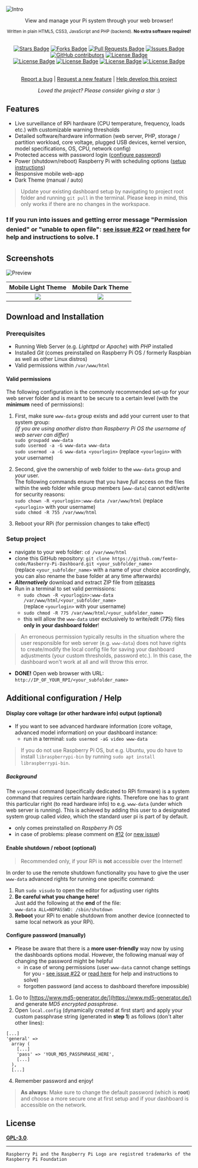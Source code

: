 ![Intro](img/logo.png?raw=true "Raspberry Pi Dashboard - Project Logo")
<div align="center">View and manage your Pi system through your web browser!</div>
<p align="center"><sub>Written in plain HTML5, CSS3, JavaScript and PHP (backend). <b>No extra software required!</b></sub></p>
<br>
<div align="center">
  <a href="https://github.com/femto-code/Raspberry-Pi-Dashboard/stargazers"><img src="https://img.shields.io/github/stars/femto-code/Raspberry-Pi-Dashboard?color=yellow" alt="Stars Badge"/></a>
<a href="https://github.com/femto-code/Raspberry-Pi-Dashboard/network/members"><img src="https://img.shields.io/github/forks/femto-code/Raspberry-Pi-Dashboard?color=orange" alt="Forks Badge"/></a>
<a href="https://github.com/femto-code/Raspberry-Pi-Dashboard/pulls"><img src="https://img.shields.io/github/issues-pr/femto-code/Raspberry-Pi-Dashboard" alt="Pull Requests Badge"/></a>
<a href="https://github.com/femto-code/Raspberry-Pi-Dashboard/issues"><img src="https://img.shields.io/github/issues/femto-code/Raspberry-Pi-Dashboard" alt="Issues Badge"/></a>
<a href="https://github.com/femto-code/Raspberry-Pi-Dashboard/graphs/contributors"><img alt="GitHub contributors" src="https://img.shields.io/github/contributors/femto-code/Raspberry-Pi-Dashboard?color=2b9348"></a>
<a href="https://github.com/femto-code/Raspberry-Pi-Dashboard/blob/master/LICENSE"><img src="https://img.shields.io/github/license/femto-code/Raspberry-Pi-Dashboard?color=2b9348" alt="License Badge"/></a>
<br>
<a href="https://github.com/femto-code/Raspberry-Pi-Dashboard/"><img src="https://img.shields.io/github/repo-size/femto-code/Raspberry-Pi-Dashboard?color=important" alt="License Badge"/></a>
<a href="https://github.com/femto-code/Raspberry-Pi-Dashboard/"><img src="https://img.shields.io/tokei/lines/github/femto-code/Raspberry-Pi-Dashboard?color=yellowgreen" alt="License Badge"/></a>
<a href="https://github.com/femto-code/Raspberry-Pi-Dashboard/releases"><img src="https://img.shields.io/github/v/release/femto-code/Raspberry-Pi-Dashboard?color=success" alt="License Badge"/></a>
<a href="https://github.com/femto-code/Raspberry-Pi-Dashboard/commits"><img src="https://img.shields.io/github/last-commit/femto-code/Raspberry-Pi-Dashboard" alt="License Badge"/></a>
</div>
<br>
<p align="center"><a href="https://github.com/femto-code/Raspberry-Pi-Dashboard/issues">Report a bug</a> | <a href="https://github.com/femto-code/Raspberry-Pi-Dashboard/discussions">Request a new feature</a> | <a href="https://github.com/femto-code/Raspberry-Pi-Dashboard/pulls">Help develop this project</a></p>
<p align="center"><i>Loved the project? Please consider giving a star</i> :)</p>

## Features

- Live surveillance of RPi hardware (CPU temperature, frequency, loads etc.) with customizable warning thresholds
- Detailed software/hardware information (web server, PHP, storage / partition workload, core voltage, plugged USB devices, kernel version, model specifications, OS, CPU, network config)
- Protected access with password login ([configure password](https://github.com/femto-code/Raspberry-Pi-Dashboard#configure-password-manually))
- Power (shutdown/reboot) Raspberry Pi with scheduling options ([setup instructions](https://github.com/femto-code/Raspberry-Pi-Dashboard#enable-shutdown--reboot-optional))
- Responsive mobile web-app
- Dark Theme (manual / auto)

> Update your existing dashboard setup by navigating to project root folder and running `git pull` in the terminal. Please keep in mind, this only works if there are no changes in the workspace.

### ❗ If you run into issues and getting error message "Permission denied" or "unable to open file": [see issue #22](https://github.com/femto-code/Raspberry-Pi-Dashboard/issues/22) or [read here](https://github.com/femto-code/Raspberry-Pi-Dashboard#valid-permissions) for help and instructions to solve. ❗

## Screenshots

![Preview](img/preview.png?raw=true "Preview of dashboard in a web browser")

| Mobile Light Theme                                | Mobile Dark Theme                               |
|:-------------------------------------------------:|:-----------------------------------------------:|
| ![](img/m2.png?raw=true)                          |                ![](img/m1.png?raw=true)         |

## Download and Installation

### Prerequisites

- Running Web Server (e.g. *Lighttpd* or *Apache*) with *PHP* installed
- Installed *Git* (comes preinstalled on Raspberry Pi OS / formerly Raspbian as well as other Linux distros)
- Valid permissions within `/var/www/html`

#### Valid permissions

The following configuration is the commonly recommended set-up for your web server folder and is meant to be secure to a certain level (with the **minimum** need of permissions):

1. First, make sure `www-data` group exists and add your current user to that system group:<br>
_(if you are using another distro than Raspberry Pi OS the username of web server can differ)_<br>
`sudo groupadd www-data`<br>
`sudo usermod -a -G www-data www-data`<br>
`sudo usermod -a -G www-data <yourlogin>` (replace `<yourlogin>` with your username)

1. Second, give the ownership of web folder to the `www-data` group and *your* user.<br>The following commands ensure that you have _full_ access on the files within the web folder while group members (`www-data`) cannot edit/write for security reasons:<br>
`sudo chown -R <yourlogin>:www-data /var/www/html` (replace `<yourlogin>` with your username)<br>
`sudo chmod -R 755 /var/www/html`

3. Reboot your RPi (for permission changes to take effect)

### Setup project

- navigate to your web folder: `cd /var/www/html`
- clone this GitHub repository: `git clone https://github.com/femto-code/Rasberry-Pi-Dashboard.git <your_subfolder_name>`<br>(replace `<your_subfolder_name>` with a name of your choice accordingly, you can also rename the base folder at any time afterwards)
- ***Alternatively*** download and extract ZIP file from [releases](https://github.com/femto-code/Raspberry-Pi-Dashboard/releases)
- Run in a terminal to set valid permissions:
  - `sudo chown -R <yourlogin>:www-data /var/www/html/<your_subfolder_name>`<br>(replace `<yourlogin>` with your username)
  - `sudo chmod -R 775 /var/www/html/<your_subfolder_name>`
  - this will allow the `www-data` user exclusively to write/edit (7**7**5) files **only in your dashboard folder**!
> An erroneous permission typically results in the situation where the user responsible for web server (e.g. `www-data`) does not have rights to create/modify the local config file for saving your dashboard adjustments (your custom thresholds, password etc.). In this case, the dashboard won't work at all and will throw this error.
- **DONE!** Open web browser with URL: `http://IP_OF_YOUR_RPI/<your_subfolder_name>`

## Additional configuration / Help

#### Display core voltage (or other hardware info) output (optional)
- If you want to see advanced hardware information (core voltage, advanced model information) on your dashboard instance:
  - run in a terminal: `sudo usermod -aG video www-data` 
>If you do not use Raspberry Pi OS, but e.g. Ubuntu, you do have to install `libraspberrypi-bin` by running `sudo apt install libraspberrypi-bin`.

##### Background
The `vcgencmd` command (specifically dedicated to RPi firmware) is a system command that requires certain hardware rights. Therefore one has to grant this particular right (to read hardware info) to e.g. `www-data` (under which web server is running). This is achieved by adding this user to a designated system group called *video*, which the standard user pi is part of by default.
- only comes preinstalled on *Raspberry Pi OS*
- in case of problems: please comment on [#12](https://github.com/femto-code/Raspberry-Pi-Dashboard/issues/12) (or [new issue](https://github.com/femto-code/Raspberry-Pi-Dashboard/issues/new))

#### Enable shutdown / reboot (optional)

> Recommended only, if your RPi is **not** accessible over the Internet!

In order to use the remote shutdown functionality you have to give the user `www-data` advanced rights for running one specific command:
1. Run `sudo visudo` to open the editor for adjusting user rights
2. **Be careful what you change here!**<br>Just add the following at the **end** of the file: <br>`www-data ALL=NOPASSWD: /sbin/shutdown`
3. **Reboot** your RPi to enable shutdown from another device (connected to same local network as your RPi).

#### Configure password (manually)

- Please be aware that there is a **more user-friendly** way now by using the dashboards options modal. However, the following manual way of changing the password might be helpful
  - in case of wrong permissions (user `www-data` cannot change settings for you - [see issue #22](https://github.com/femto-code/Raspberry-Pi-Dashboard/issues/22) or [read here](https://github.com/femto-code/Raspberry-Pi-Dashboard#valid-permissions) for help and instructions to solve)
  - forgotten password (and access to dashboard therefore impossible)

1. Go to [https://www.md5-generator.de/](https://www.md5-generator.de/) and generate *MD5 encrypted passphrase*.
2. Open `local.config` (dynamically created at first start) and apply your custom passphrase string (generated in **step 1**) as follows (don't alter other lines):
```
[...]
'general' =>
  array (
    [...]
    'pass' => 'YOUR_MD5_PASSPHRASE_HERE',
    [...]
  ),
  [...]
```

4. Remember password and enjoy!

> **As always**: Make sure to change the default password (which is **root**) and choose a more secure one at first setup and if your dashboard is accessible on the network.

## License

[**GPL-3.0**](LICENSE).

---

`Raspberry Pi and the Raspberry Pi Logo are registred trademarks of the Raspberry Pi Foundation`
